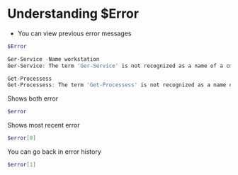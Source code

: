 # Understanding $Error

- You can view previous error messages

```PowerShell
$Error
```

```PowerShell
Ger-Service -Name workstation
Ger-Service: The term 'Ger-Service' is not recognized as a name of a cmdlet, function, script file, or executable program.

Get-Processess
Get-Processess: The term 'Get-Processess' is not recognized as a name of a cmdlet, function, script file, or executable program.
```

Shows both error
```PowerShell
$error
```

Shows most recent error
```PowerShell
$error[0]
```

You can go back in error history
```PowerShell
$error[1]
```